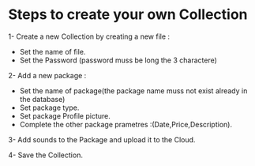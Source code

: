 
# Steps to create your own Collection
1- Create a new Collection by creating a new file :

- Set the name of file. 
- Set the Password (password muss be long the 3 charactere)

2- Add a new package :

- Set the name of package(the package name muss not exist already in the database)
- Set package type.
- Set package Profile picture.
- Complete the other package prametres :(Date,Price,Description).

3- Add sounds to the Package and upload it to the Cloud.

4- Save the Collection. 

